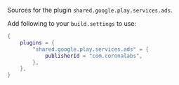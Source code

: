 Sources for the plugin `shared.google.play.services.ads`.

Add following to your `build.settings` to use:
```lua
{
    plugins = {
        "shared.google.play.services.ads" = {
            publisherId = "com.coronalabs",
        },
    },
}
```
